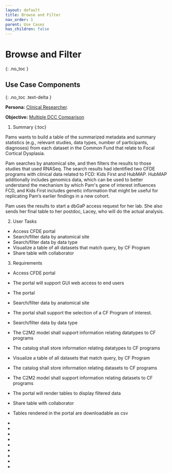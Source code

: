 ```yaml
---
layout: default
title: Browse and Filter
nav_order: 1
parent: Use Cases
has_children: false
---
```

# Browse and Filter
{: .no_toc }

## Use Case Components
{: .no_toc .text-delta }


**Persona:** [Clinical Researcher](../personas/clinical-researcher).

**Objective:** [Multiple DCC Comparison](../objectives/multi-dcc-comparison)

1.  Summary
 {:toc}

Pams wants to build a table of the summarized metadata and summary statistics (e.g., relevant studies, data types, number of participants, diagnoses) from each dataset
in the Common Fund that relate to Focal Cortical Dysplasia.

Pam searches by anatomical site, and then filters the results to those studies that used
RNASeq. The search results had identified two CFDE programs with clinical data
related to FCD: Kids First and HubMAP. HubMAP additionally includes genomics data,
which can be used to better understand the mechanism by which Pam's gene of
interest influences FCD, and Kids First includes genetic information that might
be useful for replicating Pam’s earlier findings in a new cohort.

Pam uses the results to start a dbGaP access request for her lab. She also sends
her final table to her postdoc, Lacey, who will do the actual analysis.

2.  User Tasks
-   Access CFDE portal
-   Search/filter data by anatomical site
-   Search/filter data by data type
-   Visualize a table of all datasets that match query, by CF Program
-   Share table with collaborator

3.  Requirements
-   Access CFDE portal
  -   The portal will support GUI web access to end users
  -   The portal
-   Search/filter data by anatomical site
  -   The portal shall support the selection of a CF Program of interest.
-   Search/filter data by data type
  -   The C2M2 model shall support information relating datatypes to CF programs
  -   The catalog shall store information relating datatypes to CF programs
-   Visualize a table of all datasets that match query, by CF Program
  -   The catalog shall store information relating datasets to CF programs
  -   The C2M2 model shall support information relating datasets to CF programs
  -   The portal will render tables to display filtered data
-   Share table with collaborator
  -   Tables rendered in the portal are downloadable as csv


-   
-   
-   
-   
-   
-   
-   
-   
-   
